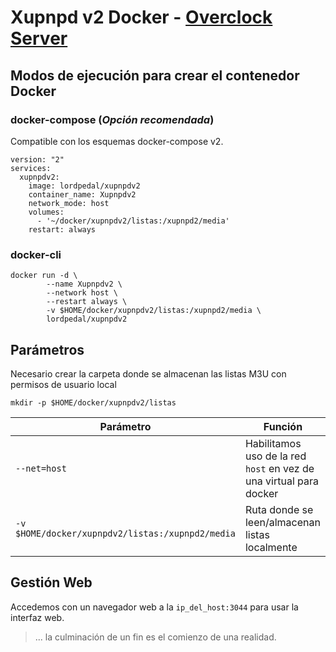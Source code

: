 # Xupnpd v2 Docker - [Overclock Server](https://lordpedal.github.io)

## Modos de ejecución para crear el contenedor Docker

### docker-compose (*Opción recomendada*)

Compatible con los esquemas docker-compose v2.

```
version: "2"
services:
  xupnpdv2:
    image: lordpedal/xupnpdv2
    container_name: Xupnpdv2
    network_mode: host
    volumes:
      - '~/docker/xupnpdv2/listas:/xupnpd2/media'
    restart: always
```

### docker-cli

```
docker run -d \
        --name Xupnpdv2 \
        --network host \
        --restart always \
        -v $HOME/docker/xupnpdv2/listas:/xupnpd2/media \
        lordpedal/xupnpdv2
```

## Parámetros

Necesario crear la carpeta donde se almacenan las listas M3U con permisos de usuario local

`mkdir -p $HOME/docker/xupnpdv2/listas`

| Parámetro | Función |
| ------ | ------ |
| `--net=host` | Habilitamos uso de la red `host` en vez de una virtual para docker |
| `-v $HOME/docker/xupnpdv2/listas:/xupnpd2/media` | Ruta donde se leen/almacenan listas localmente |

## Gestión Web

Accedemos con un navegador web a la `ip_del_host:3044` para usar la interfaz web.

> ... la culminación de un fin es el comienzo de una realidad.
